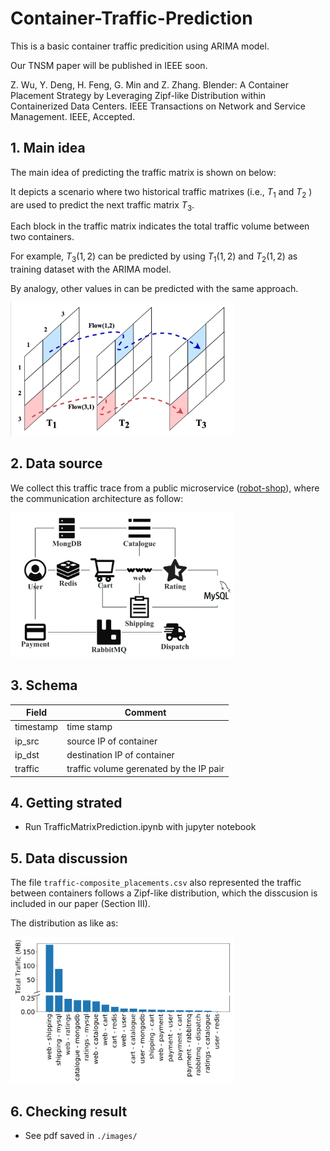 # Container-Traffic-Prediction

This is a basic container traffic predicition using ARIMA model.

Our TNSM paper will be published in IEEE soon.

Z. Wu, Y. Deng, H. Feng, G. Min and Z. Zhang. Blender: A Container Placement Strategy by
Leveraging Zipf-like Distribution within Containerized Data Centers. IEEE Transactions on
Network and Service Management. IEEE, Accepted.

## 1. Main idea
The main idea of predicting the traffic matrix is shown on below:

It depicts a scenario where two historical traffic matrixes (i.e., $T_1$ and $T_2$ ) are used to predict the next traffic matrix $T_3$. 

Each block in the traffic matrix indicates the total traffic volume between two containers. 

For example, $T_3(1,2)$ can be predicted by using $T_1(1,2)$ and $T_2(1,2)$ as training dataset with the ARIMA model. 

By analogy, other values in  can be predicted with the same approach. 

<img src="images/TrafficPredictionArchitecture.png" alt="image-TrafficPredictionArchitecture" style="zoom:35%;" />

## 2. Data source
We collect this traffic trace from a public microservice ([robot-shop](https://github.com/instana/robot-shop)), where the communication architecture as follow:

<img src="images/Robot-shop-acrchitecture.png" alt="image-Robot-shop-acrchitecture" style="zoom:35%;" />

## 3. Schema
| Field        | Comment                                |
|  ----        | ----                                   |
| timestamp    | time stamp                             |
| ip_src       | source IP of container                 |
| ip_dst       | destination IP of container            |
| traffic      | traffic volume gerenated by the IP pair|

## 4. Getting strated

- Run TrafficMatrixPrediction.ipynb with jupyter notebook


## 5. Data discussion

The file `traffic-composite_placements.csv` also represented the traffic between containers follows a Zipf-like distribution, which the disscusion is included in our paper (Section III).

The distribution as like as:

<img src="images/Zipf-like-distribution.png" alt="image-Zipf-like-distribution" style="zoom:35%;" />

## 6. Checking result

- See pdf saved in `./images/`
